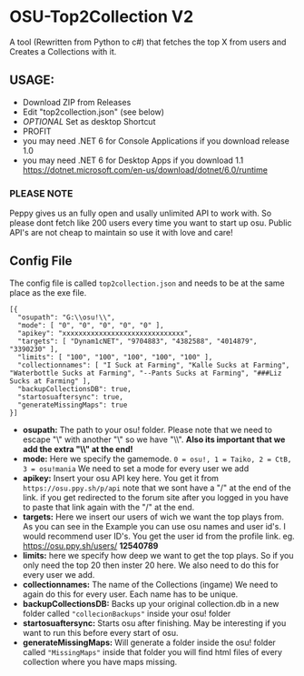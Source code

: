 # OSU-Top2Collection V2
A tool (Rewritten from Python to c#) that fetches the top X from users and Creates a Collections with it. 

## USAGE:
- Download ZIP from Releases
- Edit "top2collection.json" (see below)
- *OPTIONAL* Set as desktop Shortcut
- PROFIT
- you may need .NET 6 for Console Applications if you download release 1.0
- you may need .NET 6 for Desktop Apps if you download 1.1
https://dotnet.microsoft.com/en-us/download/dotnet/6.0/runtime

### PLEASE NOTE 
Peppy gives us an fully open and usally unlimited API to work with. So please dont fetch like 200 users every time you want to start up osu. Public API's are not cheap to maintain so use it with love and care!
## Config File
The config file is called ``top2collection.json`` and needs to be at the same place as the exe file. 
```
[{
  "osupath": "G:\\osu!\\",
  "mode": [ "0", "0", "0", "0", "0" ],
  "apikey": "xxxxxxxxxxxxxxxxxxxxxxxxxxxxxx",
  "targets": [ "Dynam1cNET", "9704883", "4382588", "4014879", "3390230" ],
  "limits": [ "100", "100", "100", "100", "100" ],
  "collectionnames": [ "I Suck at Farming", "Kalle Sucks at Farming", "Waterbottle Sucks at Farming", "--Pants Sucks at Farming", "###Liz Sucks at Farming" ],
  "backupCollectionsDB": true,
  "startosuaftersync": true,
  "generateMissingMaps": true
}]
```
* **osupath:** The path to your osu! folder. Please note that we need to escape "\\" with another "\\" so we have "\\\\". **Also its important that we add the extra "\\\\" at the end!**
* **mode:** Here we specify the gamemode. ``0 = osu!, 1 = Taiko, 2 = CtB, 3 = osu!mania`` We need to set a mode for every user we add
* **apikey:** Insert your osu API key here. You get it from ``https://osu.ppy.sh/p/api`` note that we sont have a "/" at the end of the link. if you get redirected to the forum site after you logged in you have to paste that link again with the "/" at the end.
* **targets:** Here we insert our users of wich we want the top plays from. As you can see in the Example you can use osu names and user id's. I would recommend user ID's. You get the user id from the profile link. eg. https://osu.ppy.sh/users/ **12540789**
* **limits:** here we specify how deep we want to get the top plays. So if you only need the top 20 then inster 20 here. We also need to do this for every user we add.
* **collectionnames:** The name of the Collections (ingame) We need to again do this for every user. Each name has to be unique. 
* **backupCollectionsDB:** Backs up your original collection.db in a new folder called ``"collecionBackups"`` inside your osu! folder
* **startosuaftersync:** Starts osu after finishing. May be interesting if you want to run this before every start of osu. 
* **generateMissingMaps:** Will generate a folder inside the osu! folder called ``"MissingMaps"`` inside that folder you will find html files of every collection where you have maps missing. 
